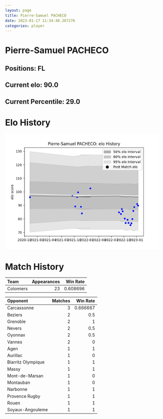 ```yaml
---  
layout: page  
title: Pierre-Samuel PACHECO  
date: 2023-01-17 11:34:48.267276  
categories: player  
---
```

# Pierre-Samuel PACHECO

## Positions: FL

## Current elo: 90.0

## Current Percentile: 29.0

# Elo History


![elo history](history_Pierre-SamuelPACHECO.png)
# Match History


| Team      |   Appearances |   Win Rate |
|:----------|--------------:|-----------:|
| Colomiers |            23 |   0.608696 |

| Opponent           |   Matches |   Win Rate |
|:-------------------|----------:|-----------:|
| Carcassonne        |         3 |   0.666667 |
| Beziers            |         2 |   0.5      |
| Grenoble           |         2 |   1        |
| Nevers             |         2 |   0.5      |
| Oyonnax            |         2 |   0.5      |
| Vannes             |         2 |   0        |
| Agen               |         1 |   1        |
| Aurillac           |         1 |   0        |
| Biarritz Olympique |         1 |   1        |
| Massy              |         1 |   1        |
| Mont-de-Marsan     |         1 |   0        |
| Montauban          |         1 |   0        |
| Narbonne           |         1 |   1        |
| Provence Rugby     |         1 |   1        |
| Rouen              |         1 |   1        |
| Soyaux-Angouleme   |         1 |   1        |